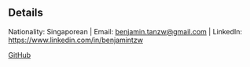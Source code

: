 ## Details

Nationality: Singaporean | Email: benjamin.tanzw@gmail.com | LinkedIn: https://www.linkedin.com/in/benjamintzw


[GitHub](http://github.com)
